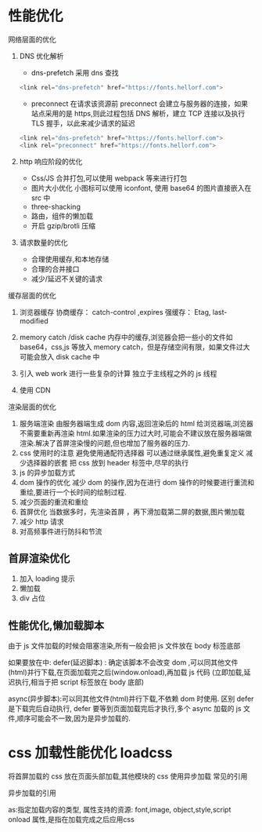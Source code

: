 # 性能优化

网络层面的优化

1. DNS 优化解析

   - dns-prefetch 采用 dns 查找

   ```js
   <link rel="dns-prefetch" href="https://fonts.hellorf.com">
   ```

   - preconnect 在请求该资源前 preconnect 会建立与服务器的连接，如果站点采用的是 https,则此过程包括 DNS 解析，建立 TCP 连接以及执行 TLS 握手，以此来减少请求的延迟

   ```js
   <link rel="dns-prefetch" href="https://fonts.hellorf.com">
   <link rel="preconnect" href="https://fonts.hellorf.com">

   ```

2. http 响应阶段的优化

   - Css/JS 合并打包,可以使用 webpack 等来进行打包
   - 图片大小优化
     小图标可以使用 iconfont,
     使用 base64 的图片直接嵌入在 src 中
   - three-shacking
   - 路由，组件的懒加载
   - 开启 gzip/brotli 压缩

3. 请求数量的优化

   - 合理使用缓存,和本地存储
   - 合理的合并接口
   - 减少/延迟不关键的请求

缓存层面的优化

1. 浏览器缓存
   协商缓存： catch-control ,expires
   强缓存： Etag, last-modified
2. memory catch /disk cache
   内存中的缓存,浏览器会把一些小的文件如 base64，css,js 等放入 memory catch，但是存储空间有限，如果文件过大可能会放入 disk cache 中

3. 引入 web work 进行一些复杂的计算
   独立于主线程之外的 js 线程
4. 使用 CDN

渲染层面的优化

1. 服务端渲染
   由服务器端生成 dom 内容,返回渲染后的 html 给浏览器端,浏览器不需要重新再渲染 html.如果渲染的压力过大时,可能会不建议放在服务器端做渲染.解决了首屏渲染慢的问题,但也增加了服务器的压力.
2. css 使用时的注意
   避免使用通配符选择器
   可以通过继承属性,避免重复定义
   减少选择器的嵌套
   把 css 放到 header 标签中,尽早的执行
3. js 的异步加载方式
4. dom 操作的优化
   减少 dom 的操作,因为在进行 dom 操作的时候要进行重流和重绘,要进行一个长时间的绘制过程.
5. 减少页面的重流和重绘
6. 首屏优化
   当数据多时，先渲染首屏 ，再下滑加载第二屏的数据,图片懒加载
7. 减少 http 请求
8. 对高频事件进行防抖和节流

## 首屏渲染优化

1. 加入 loading 提示
2. 懒加载
3. div 占位

## 性能优化,懒加载脚本

由于 js 文件加载的时候会阻塞渲染,所有一般会把 js 文件放在 body 标签底部

如果要放在<head>中:
defer(延迟脚本) : 确定该脚本不会改变 dom ,可以同其他文件(html)并行下载,在页面加载完之后(window.onload),再加载 js 代码 (立即加载,延迟执行,相当于把 script 标签放在 body 底部)

<script type="text/javascript" src="test.js" defer></script>

async(异步脚本):可以同其他文件(html)并行下载,不依赖 dom 时使用. 区别 defer 是下载完后自动执行, defer 要等到页面加载完后才执行,多个 async 加载的 js 文件,顺序可能会不一致,因为是异步加载的.

<script type="text/javascript" src="test.js" async></script>

# css 加载性能优化 loadcss

将首屏加载的 css 放在页面头部加载,其他模块的 css 使用异步加载
常见的引用

<link rel="stylesheet" href="styles/main.css">

异步加载的引用

<link rel="preload" href="styles/index.css" as="style" onload="this.rel='stylesheet'">
as:指定加载内容的类型, 属性支持的资源: font,image, object,style,script
onload 属性,是指在加载完成之后应用css

